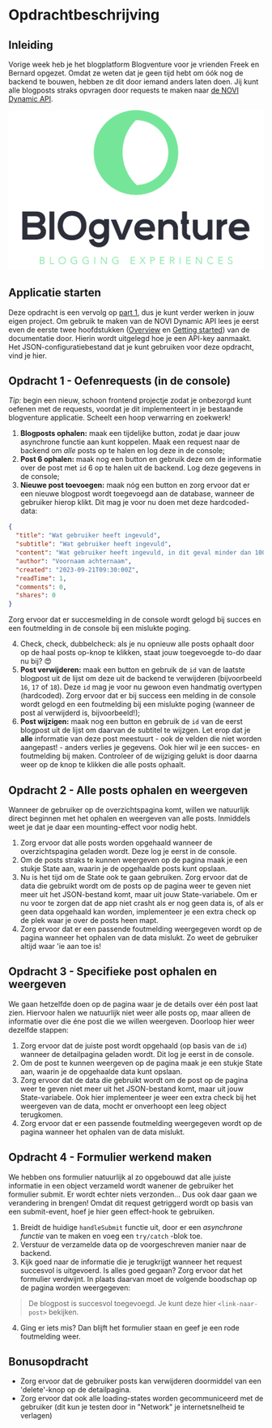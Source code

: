 # Opdrachtbeschrijving

## Inleiding

Vorige week heb je het blogplatform Blogventure voor je vrienden Freek en Bernard opgezet. Omdat ze weten dat je geen
tijd hebt om óók nog de backend te bouwen, hebben ze dit door iemand anders laten doen. Jij kunt alle blogposts straks
opvragen door requests te maken naar [de NOVI Dynamic API](https://novi-backend-api-wgsgz.ondigitalocean.app/).

![logo.png](src/assets/logo-black.png)

## Applicatie starten

Deze opdracht is een vervolg op [part 1](https://github.com/hogeschoolnovi/frontend-react-blog-part1), dus je kunt
verder werken in jouw eigen project. Om gebruik te maken van de NOVI Dynamic API lees je eerst even de eerste twee hoofdstukken ([Overview](https://novi-backend-api-wgsgz.ondigitalocean.app/documentation/1-Overview) en [Getting started](https://novi-backend-api-wgsgz.ondigitalocean.app/documentation/2-Getting%20Started)) van de documentatie door. Hierin wordt uitgelegd hoe je een API-key aanmaakt. Het JSON-configuratiebestand dat je kunt gebruiken voor deze opdracht, vind je hier. 

## Opdracht 1 - Oefenrequests (in de console)

_Tip:_ begin een nieuw, schoon frontend projectje zodat je onbezorgd kunt oefenen met de requests, voordat je dit
implementeert in je bestaande blogventure applicatie. Scheelt een hoop verwarring en zoekwerk!

1. **Blogposts ophalen:** maak een tijdelijke button, zodat je daar jouw asynchrone functie aan kunt koppelen. Maak een
   request naar de backend om _alle_ posts op te halen en log deze in de console;
2. **Post 6 ophalen:** maak nog een button en gebruik deze om de informatie over de post met `id` 6 op te halen uit de
   backend. Log deze gegevens in de console;
3. **Nieuwe post toevoegen:** maak nóg een button en zorg ervoor dat er een nieuwe blogpost wordt toegevoegd aan de
   database,
   wanneer de gebruiker hierop klikt. Dit mag je voor nu doen met deze hardcoded-data:

```json
{
  "title": "Wat gebruiker heeft ingevuld",
  "subtitle": "Wat gebruiker heeft ingevuld",
  "content": "Wat gebruiker heeft ingevuld, in dit geval minder dan 100 woorden",
  "author": "Voornaam achternaam",
  "created": "2023-09-21T09:30:00Z",
  "readTime": 1,
  "comments": 0,
  "shares": 0
}
```

Zorg ervoor dat er succesmelding in de console wordt gelogd bij succes en een foutmelding in de console bij een mislukte
poging.

4. Check, check, dubbelcheck: als je nu opnieuw alle posts ophaalt door op de haal posts op-knop te klikken, staat jouw
   toegevoegde to-do daar nu bij? 😍
5. **Post verwijderen:** maak een button en gebruik de `id` van de laatste blogpost uit de lijst om deze uit de backend
   te
   verwijderen (bijvoorbeeld `16`, `17` of `18`). Deze `id` mag je voor nu gewoon even handmatig overtypen (hardcoded).
   Zorg ervoor dat er bij success een
   melding in de console wordt gelogd en een foutmelding bij een mislukte poging (wanneer de post al verwijderd is,
   bijvoorbeeld!);
6. **Post wijzigen:** maak nog een button en gebruik de `id` van de eerst blogpost uit de lijst om daarvan de subtitel
   te wijzgen. Let erop dat je **alle** informatie van deze post meestuurt - ook de velden die niet
   worden aangepast! - anders verlies je gegevens. Ook hier wil je een succes- en foutmelding bij maken. Controleer of
   de wijziging gelukt is door daarna weer op de knop te klikken die alle posts ophaalt.

## Opdracht 2 - Alle posts ophalen en weergeven

Wanneer de gebruiker op de overzichtspagina komt, willen we natuurlijk direct beginnen met het ophalen en weergeven van
alle posts. Inmiddels weet je dat je daar een mounting-effect voor nodig hebt.

1. Zorg ervoor dat alle posts worden opgehaald wanneer de overzichtspagina geladen wordt. Deze log je eerst in de
   console.
2. Om de posts straks te kunnen weergeven op de pagina maak je een stukje State aan, waarin je de opgehaalde posts kunt
   opslaan.
3. Nu is het tijd om de State ook te gaan gebruiken. Zorg ervoor dat de data die gebruikt wordt om de posts op de pagina
   weer te geven niet
   meer uit het JSON-bestand komt, maar uit jouw State-variabele. Om er nu voor te zorgen dat de app niet crasht als er
   nog geen
   data is, of als er geen data opgehaald kan worden, implementeer je een extra check op de plek waar je over de posts
   heen mapt.
4. Zorg ervoor dat er een passende foutmelding weergegeven wordt op de pagina wanneer het ophalen van de data mislukt.
   Zo weet de gebruiker altijd waar 'ie aan toe is!

## Opdracht 3 - Specifieke post ophalen en weergeven

We gaan hetzelfde doen op de pagina waar je de details over één post laat zien. Hiervoor halen we natuurlijk niet weer
alle posts op, maar alleen de informatie over die éne post die we willen weergeven. Doorloop hier weer dezelfde stappen:

1. Zorg ervoor dat de juiste post wordt opgehaald (op basis van de `id`) wanneer de detailpagina geladen wordt. Dit log
   je eerst in de console.
2. Om de post te kunnen weergeven op de pagina maak je een stukje State aan, waarin je de opgehaalde data kunt
   opslaan.
3. Zorg ervoor dat de data die gebruikt wordt om de post op de pagina weer te geven niet
   meer uit het JSON-bestand komt, maar uit jouw State-variabele. Ook hier implementeer je weer een extra check bij het
   weergeven van de data, mocht er onverhoopt een leeg object terugkomen.
4. Zorg ervoor dat er een passende foutmelding weergegeven wordt op de pagina wanneer het ophalen van de data mislukt.

## Opdracht 4 - Formulier werkend maken

We hebben ons formulier natuurlijk al zo opgebouwd dat alle juiste informatie in een object verzameld wordt wanener de
gebruiker het formulier submit. Er wordt echter niets verzonden... Dus ook daar gaan we verandering in brengen! Omdat
dit request getriggerd wordt op basis van een submit-event, hoef je hier geen effect-hook te gebruiken.

1. Breidt de huidige `handleSubmit` functie uit, door er een _asynchrone functie_ van te maken en voeg een `try/catch`
   -blok toe.
2. Verstuur de verzamelde data op de voorgeschreven manier naar de backend.
3. Kijk goed naar de informatie die je terugkrijgt wanneer het request succesvol is uitgevoerd. Is alles goed gegaan?
   Zorg ervoor dat het formulier verdwijnt. In plaats daarvan moet de volgende boodschap op de pagina worden weergegeven:

> De blogpost is succesvol toegevoegd. Je kunt deze hier `<link-naar-post>` bekijken.

4. Ging er iets mis? Dan blijft het formulier staan en geef je een rode foutmelding weer.

## Bonusopdracht
* Zorg ervoor dat de gebruiker posts kan verwijderen doormiddel van een 'delete'-knop op de detailpagina.
* Zorg ervoor dat ook alle loading-states worden gecommuniceerd met de gebruiker (dit kun je testen door in "Network" je internetsnelheid te verlagen)
